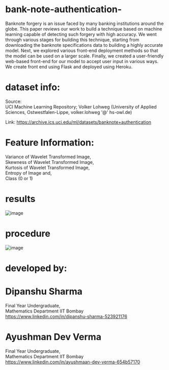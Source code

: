 # bank-note-authentication-
Banknote forgery is an issue faced by many banking institutions around the globe. This paper reviews our work to build a technique based on machine learning capable of detecting such forgery with high accuracy. We went through various stages for building this technique, starting from downloading the banknote specifications data to building a highly accurate model. Next, we explored various front-end deployment methods so that the model can be used on a larger scale. Finally, we created a user-friendly web-based front-end for our model to accept user input in various ways. We create front end using Flask and deployed using Heroku.


# dataset info: <br/>

Source:  <br/>
UCI Machine Learning Repository; Volker Lohweg (University of Applied Sciences, Ostwestfalen-Lippe, volker.lohweg '@' hs-owl.de) <br/>

Link: https://archive.ics.uci.edu/ml/datasets/banknote+authentication <br/>

# Feature Information:  <br/>

Variance of Wavelet Transformed Image, <br/>
Skewness of Wavelet Transformed Image, <br/>
Kurtosis of Wavelet Transformed Image, <br/>
Entropy of Image and,  <br/>
Class (0 or 1) <br/>

# results 

![image](https://user-images.githubusercontent.com/63520231/127070294-71d19bc2-3f05-463a-851c-ca909ace3be6.png)

# procedure 

![image](https://user-images.githubusercontent.com/63520231/127070313-9dcddcd8-1ce8-4355-92b3-bc49103c2f1d.png)

# developed by:

# Dipanshu Sharma 
Final Year Undergraduate, <br/>
Mathematics Department IIT Bombay <br/>
https://www.linkedin.com/in/dipanshu-sharma-523921176 <br/>

# Ayushman Dev Verma 
Final Year Undergraduate, <br/>
Mathematics Department IIT Bombay <br/>
https://www.linkedin.com/in/ayushmaan-dev-verma-654b57170 <br/>
